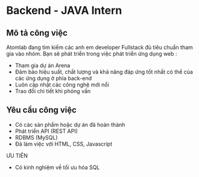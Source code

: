 # Backend - JAVA Intern 

Mô tả công việc
---------------

Atomlab đang tìm kiếm các anh em developer Fullstack đủ tiêu chuẩn tham gia vào nhóm. Bạn sẽ phát triển trong việc phát triển ứng dụng web :
-   Tham gia dự án Arena
-   Đảm bảo hiệu suất, chất lượng và khả năng đáp ứng tốt nhất có thể của các ứng dụng ở phía back-end
-   Luôn cập nhật các công nghệ mới nổi
-   Trao đổi chi tiết khi phỏng vấn

Yêu cầu công việc
-----------------

-   Có các sản phẩm hoặc dự án đã hoàn thành
-   Phát triển API (REST API)
-   RDBMS (MySQL)
-   Đã làm việc với HTML, CSS, Javascript

ƯU TIÊN

-   Có kinh nghiệm về tối ưu hóa SQL